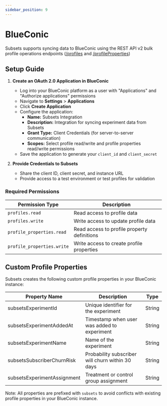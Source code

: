 ```yaml
---
sidebar_position: 9
---
```


# BlueConic

Subsets supports syncing data to BlueConic using the REST API v2 bulk profile operations endpoints ([/profiles](https://rest.apidoc.blueconic.com/#put-/profiles) and [/profileProperties](https://rest.apidoc.blueconic.com/#put-/profileProperties/-profilePropertyId-))


## Setup Guide

1. **Create an OAuth 2.0 Application in BlueConic**
   - Log into your BlueConic platform as a user with "Applications" and "Authorize applications" permissions
   - Navigate to **Settings** > **Applications**
   - Click **Create Application**
   - Configure the application:
     - **Name:** Subsets Integration
     - **Description:** Integration for syncing experiment data from Subsets
     - **Grant Type:** Client Credentials (for server-to-server communication)
     - **Scopes:** Select profile read/write and profile properties read/write permissions
   - Save the application to generate your `client_id` and `client_secret`

2. **Provide Credentials to Subsets**
   - Share the client ID, client secret, and instance URL
   - Provide access to a test environment or test profiles for validation

### Required Permissions
| Permission Type           | Description                                    |
|---------------------------|------------------------------------------------|
| `profiles.read`           | Read access to profile data                    |
| `profiles.write`          | Write access to update profile data           |
| `profile_properties.read` | Read access to profile property definitions    |
| `profile_properties.write`| Write access to create profile properties     |

## Custom Profile Properties

Subsets creates the following custom profile properties in your BlueConic instance:

| Property Name                 | Description                                    | Type   |
|-------------------------------|------------------------------------------------|--------|
| subsetsExperimentId           | Unique identifier for the experiment           | String |
| subsetsExperimentAddedAt      | Timestamp when user was added to experiment    | String |
| subsetsExperimentName         | Name of the experiment                         | String |
| subsetsSubscriberChurnRisk    | Probability subscriber will churn within 30 days | String |
| subsetsExperimentAssignment   | Treatment or control group assignment          | String |

Note: All properties are prefixed with `subsets` to avoid conflicts with existing profile properties in your BlueConic instance.
